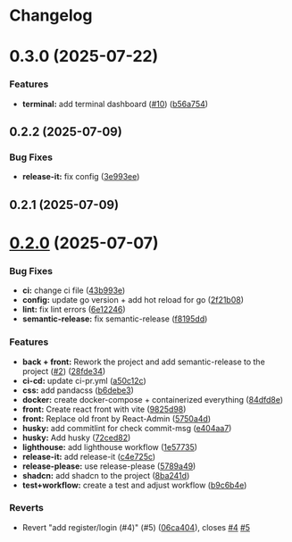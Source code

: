 # Changelog

# 0.3.0 (2025-07-22)


### Features

* **terminal:** add terminal dashboard ([#10](https://github.com/Matteo-Grellier/Monitoverse/issues/10)) ([b56a754](https://github.com/Matteo-Grellier/Monitoverse/commit/b56a754bba226b97386151f22d2f1b04bc1d65c8))

## 0.2.2 (2025-07-09)


### Bug Fixes

* **release-it:** fix config ([3e993ee](https://github.com/Matteo-Grellier/Monitoverse/commit/3e993ee3185ee7abd297f312dde8f5f7624e2aca))

## 0.2.1 (2025-07-09)

# [0.2.0](https://github.com/Matteo-Grellier/Monitoverse/compare/9825d9854c460c6da33d369d9946251136aa31d6...0.2.0) (2025-07-07)

### Bug Fixes

- **ci:** change ci file ([43b993e](https://github.com/Matteo-Grellier/Monitoverse/commit/43b993e1cf4932d5b7d4d5fd0f3c66998d02c262))
- **config:** update go version + add hot reload for go ([2f21b08](https://github.com/Matteo-Grellier/Monitoverse/commit/2f21b08fd0961aac6552e3ab9228dcfcd42c5741))
- **lint:** fix lint errors ([6e12246](https://github.com/Matteo-Grellier/Monitoverse/commit/6e1224694d391adef64827f8aae692b9b967a6f3))
- **semantic-release:** fix semantic-release ([f8195dd](https://github.com/Matteo-Grellier/Monitoverse/commit/f8195dd52c52b2ab2fd13c3ac22cbe8bd12db6e8))

### Features

- **back + front:** Rework the project and add semantic-release to the project ([#2](https://github.com/Matteo-Grellier/Monitoverse/issues/2)) ([28fde34](https://github.com/Matteo-Grellier/Monitoverse/commit/28fde349cc84871ab9bba3251367c93a452f9ae6))
- **ci-cd:** update ci-pr.yml ([a50c12c](https://github.com/Matteo-Grellier/Monitoverse/commit/a50c12cb5107f6ab88a94f82815b4be66c2d0534))
- **css:** add pandacss ([b6debe3](https://github.com/Matteo-Grellier/Monitoverse/commit/b6debe30bf699219ed55eae3344343121b98514b))
- **docker:** create docker-compose + containerized everything ([84dfd8e](https://github.com/Matteo-Grellier/Monitoverse/commit/84dfd8eac0f4f86cdf8413f900b9d51b2c857154))
- **front:** Create react front with vite ([9825d98](https://github.com/Matteo-Grellier/Monitoverse/commit/9825d9854c460c6da33d369d9946251136aa31d6))
- **front:** Replace old front by React-Admin ([5750a4d](https://github.com/Matteo-Grellier/Monitoverse/commit/5750a4d8eadcb7c06c88511c26cea9501657b73c))
- **husky:** add commitlint for check commit-msg ([e404aa7](https://github.com/Matteo-Grellier/Monitoverse/commit/e404aa7db2e4cc5eaeccbc56c50ad3e2065ae668))
- **husky:** Add husky ([72ced82](https://github.com/Matteo-Grellier/Monitoverse/commit/72ced82b11ab1fea79d8f80b4f802779525e49d7))
- **lighthouse:** add lighthouse workflow ([1e57735](https://github.com/Matteo-Grellier/Monitoverse/commit/1e57735b0c01038667dc6c805e674caf0ca209d5))
- **release-it:** add release-it ([c4e725c](https://github.com/Matteo-Grellier/Monitoverse/commit/c4e725ce4c521f0ffe2c767e817b785e5ddda428))
- **release-please:** use release-please ([5789a49](https://github.com/Matteo-Grellier/Monitoverse/commit/5789a49be67aa813841c7919007ccf4e042a70bb))
- **shadcn:** add shadcn to the project ([8ba241d](https://github.com/Matteo-Grellier/Monitoverse/commit/8ba241d5547d3e964d0ae5766257ab740cdf1fbf))
- **test+workflow:** create a test and adjust workflow ([b9c6b4e](https://github.com/Matteo-Grellier/Monitoverse/commit/b9c6b4e8844100af5763de7a7778c781345ffbb5))

### Reverts

- Revert "add register/login (#4)" (#5) ([06ca404](https://github.com/Matteo-Grellier/Monitoverse/commit/06ca40445de773dca162792f28b3dd19fc53ee61)), closes [#4](https://github.com/Matteo-Grellier/Monitoverse/issues/4) [#5](https://github.com/Matteo-Grellier/Monitoverse/issues/5)
